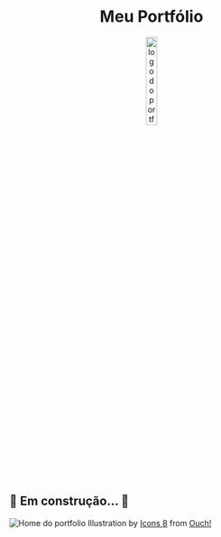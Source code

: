 <div align="center" id="top"> 
  <h1>Meu Portfólio </h1>
  <img src="https://res.cloudinary.com/my-strapi-cloud/image/upload/v1649681577/samples/EL_n5obgf.png" style="width:20%;" alt="logo do portfolio" />
</div>

## 🚧️ Em construção... 🚧️
![Home do portfolio](https://res.cloudinary.com/my-strapi-cloud/image/upload/v1649428483/samples/Ih9ESFR_ifq8hq.png)
Illustration by <a href="https://icons8.com/illustrations/author/5c07e68d82bcbc0092519bb6">Icons 8</a> from <a href="https://icons8.com/illustrations">Ouch!</a>
